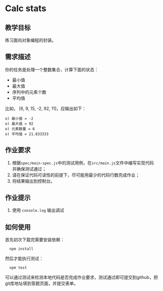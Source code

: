 # Calc stats
## 教学目标
练习面向对象编程的封装。

## 需求描述
你的任务是处理一个整数集合，计算下面的状态：
* 最小值
* 最大值
* 序列中的元素个数
* 平均值

比如， [6, 9, 15, -2, 92, 11]，应输出如下：
```
o) 最小值 = -2
o) 最大值 = 92
o) 元素数量 = 6
o) 平均值 = 21.833333
```

## 作业要求
1. 根据```spec/main-spec.js```中的测试用例，在```src/main.js```文件中编写实现代码并确保测试通过；
2. 请在保证代码可读性的前提下，尽可能用最少的代码行数完成作业；
3. 将结果输出到控制台。

## 作业提示
1. 使用 `console.log` 输出调试

## 如何使用

首先初次下载完需要安装依赖：
```
  npm install
```

然后才能执行测试：

```
  npm test
```

可以通过测试来检测本地代码是否完成作业要求，测试通过即可提交到github，把git库地址填到答题页面，并提交表单。